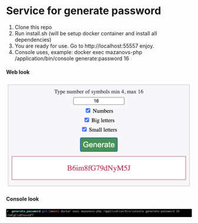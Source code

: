 # Service for generate password
1. Clone this repo
2. Run install.sh (will be setup docker container and install all dependencies)
3. You are ready for use. Go to http://localhost:55557 enjoy.
4. Console uses, example: docker exec mazanovs-php /application/bin/console generate:password 16
#### Web look
![image](main.png)
#### Console look
![image](console.png)